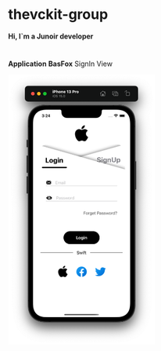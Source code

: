 # thevckit-group
**Hi, I`m a Junoir developer**
#

**Application** 
**BasFox** 
SignIn View

<img src="https://github.com/vckit/thevckit-group/blob/master/BasFox/screens/sigin.png" width="300" height="550"/>

